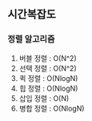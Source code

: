 ## 시간복잡도

### 정렬 알고리즘

1. 버블 정렬 : O(N^2)
2. 선택 정렬 : O(N^2)
3. 퀵 정렬 : O(NlogN)
4. 힙 정렬 : O(NlogN)
5. 삽입 정렬 : O(N)
6. 병합 정렬 : O(NlogN)